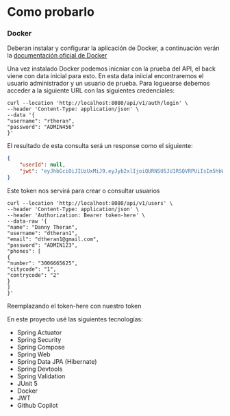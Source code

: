 # Como probarlo

### Docker
Deberan instalar y configurar la aplicación de Docker, a continuación verán la [documentación oficial de Docker](https://docs.docker.com/build/cloud/?_gl=1*1b0umwv*_ga*MTU5OTE0ODM1My4xNzExMzQyOTk3*_ga_XJWPQMJYHQ*MTcxMTQwNDM4My4xLjEuMTcxMTQwNDM4NS41OC4wLjA.)

Una vez instalado Docker podemos inicniar con la prueba del API, el back viene con data inicial para esto. En esta data iniicial encontraremos el usuario administrador y un usuario de prueba.
Para loguearse debemos acceder a la siguiente URL con las siguientes credenciales:

``` curl
curl --location 'http://localhost:8080/api/v1/auth/login' \
--header 'Content-Type: application/json' \
--data '{
"username": "rtheran",
"password": "ADMIN456"
}'
```

El resultado de esta consulta será un response como el siguiente:
``` json
{
    "userId": null,
    "jwt": "eyJhbGciOiJIUzUxMiJ9.eyJyb2xlIjoiQURNSU5JU1RSQVRPUiIsIm5hbWUiOiJSb25ueSBUaGVyw6FuIiwidHlwIjoiSldUIiwic3ViIjoicnRoZXJhbiIsImlhdCI6MTcxMTM5MzY3NiwiZXhwIjoxNzExMzk3Mjc2fQ.rCw2vNSABpX84X6Y0yZQTgdlbuKY6wUMT2SHAQ112w6FG2D-G9AseMPdfDgHW7tAUQoeYPSnbloMlux0k1WZvA"
}
```

Este token nos servirá para crear o consultar usuarios

``` curl
curl --location 'http://localhost:8080/api/v1/users' \
--header 'Content-Type: application/json' \
--header 'Authorization: Bearer token-here' \
--data-raw '{
"name": "Danny Theran",
"username": "dtheran1",
"email": "dtheran1@gmail.com",
"password": "ADMIN123",
"phones": [
{
"number": "3006665625",
"citycode": "1",
"contrycode": "2"
}
]
}'
```

Reemplazando el token-here con nuestro token

En este proyecto usé las siguientes tecnologías:

* Spring Actuator
* Spring Security
* Spring Compose
* Spring Web
* Spring Data JPA (Hibernate)
* Spring Devtools
* Spring Validation
* JUnit 5
* Docker
* JWT
* Github Copilot